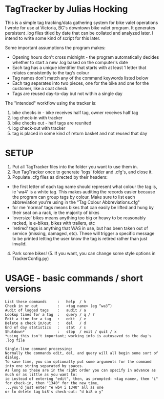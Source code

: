 # TagTracker by Julias Hocking

This is a simple tag tracking/data gathering system for bike valet operations I wrote for use at Victoria, BC's downtown bike valet program.
It generates persistent .log files titled by date that can be collated and analyzed later.
I intend to write some kind of script for this later.

Some important assumptions the program makes:
* Opening hours don't cross midnight - the program automatically decides whether to start a new .log based on the computer's date
* Each tag has a unique identifier that starts with at least 1 letter that relates consistently to the tag's colour
* Tag names don't match any of the command keywords listed below
* Each tag separates into two pieces, one for the bike and one for the customer, like a coat check
* Tags are reused day-to-day but not within a single day

The "intended" workflow using the tracker is:
1. bike checks in - bike receives half tag, owner receives half tag
2. log check-in with tracker
3. bike checks out - half tags are reunited
4. log check-out with tracker
5. tag is placed in some kind of return basket and not reused that day


# SETUP
1. Put all TagTracker files into the folder you want to use them in.
2. Run TagTracker once to generate 'logs' folder and .cfg's, and close it.
3. Populate .cfg files as directed by their headers:
 - the first letter of each tag name should represent what colour the tag is, ie 'wa4' is a white tag.
 This makes auditing the records easier because the program can group tags by colour.
 Make sure to list each abbreviation you're using in the "Tag Colour Abbreviations.cfg"
 - for me 'normal' tags means bikes that can easily be lifted and hung by their seat on a rack, ie the majority of bikes
 - 'oversize' bikes means anything too big or heavy to be reasonably racked, ie e-bikes, bikes with trailers, etc
 - 'retired' tags is anything that WAS in use, but has been taken out of service (missing, damaged, etc).
 These will trigger a specific message to be printed letting the user know the tag is retired rather than just invalid.
 4. Park some bikes!
 (5. If you want, you can change some style options in TrackerConfig.py)
 

# USAGE - basic commands / short versions

```
List these commands     :   help  / h
Check in or out         :   <tag name> (eg “wa3”)
Audit of logged tags    :   audit / a
Lookup times for a tag  :   query / q / ?
Edit a time for a tag   :   edit  / e
Delete a check in/out   :   del   / d
End of day statistics   :   stat  / s
Shutdown*               :   stop  / exit / quit / x
*using this isn't important; working info is autosaved to the day's .log file

Single-line command processing:
Normally the commands edit, del, and query will all begin some sort of dialog.
To save time, you can optionally put some arguments for the command into one string separated by spaces.
As long as these are in the right order you can specify in advance as much or as little as you want to:
ie instead of entering "edit", then, as prompted: <tag name>, then "i" for check-in, then "1340" for the new time,
...you'd just enter "e wb4 i 1340" all as one
or to delete tag bi8's check-out: "d bi8 o y"

```
